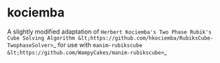 # kociemba
A slightly modified adaptation of `Herbert Kociemba's Two Phase Rubik's Cube Solving Algorithm &lt;https://github.com/hkociemba/RubiksCube-TwophaseSolver>`_ for use with `manim-rubikscube &lt;https://github.com/WampyCakes/manim-rubikscube>`_
